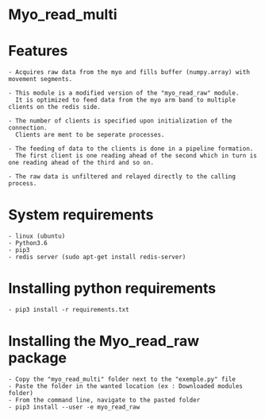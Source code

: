 # Myo_read_multi

# Features
    - Acquires raw data from the myo and fills buffer (numpy.array) with movement segments.
    
    - This module is a modified version of the "myo_read_raw" module. 
      It is optimized to feed data from the myo arm band to multiple clients on the redis side.
    
    - The number of clients is specified upon initialization of the connection. 
      Clients are ment to be seperate processes.
    
    - The feeding of data to the clients is done in a pipeline formation. 
      The first client is one reading ahead of the second which in turn is one reading ahead of the third and so on.

    - The raw data is unfiltered and relayed directly to the calling process.

# System requirements
    - linux (ubuntu)
    - Python3.6
    - pip3
    - redis server (sudo apt-get install redis-server)

# Installing python requirements
    - pip3 install -r requirements.txt
    
# Installing the Myo_read_raw package
    - Copy the "myo_read_multi" folder next to the "exemple.py" file
    - Paste the folder in the wanted location (ex : Downloaded modules folder) 
    - From the command line, navigate to the pasted folder
    - pip3 install --user -e myo_read_raw